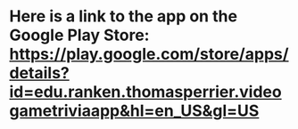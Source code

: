 # Here is a link to the app on the Google Play Store: https://play.google.com/store/apps/details?id=edu.ranken.thomasperrier.videogametriviaapp&hl=en_US&gl=US
